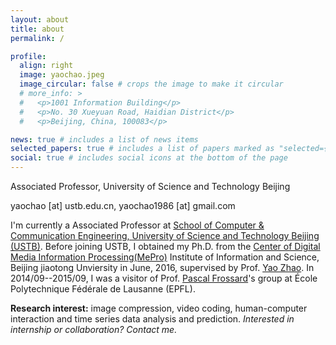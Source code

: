 ```yaml
---
layout: about
title: about
permalink: /

profile:
  align: right
  image: yaochao.jpeg
  image_circular: false # crops the image to make it circular
  # more_info: >
  #   <p>1001 Information Building</p>
  #   <p>No. 30 Xueyuan Road, Haidian District</p>
  #   <p>Beijing, China, 100083</p>

news: true # includes a list of news items
selected_papers: true # includes a list of papers marked as "selected={true}"
social: true # includes social icons at the bottom of the page
---
```

Associated Professor, University of Science and Technology Beijing

yaochao [at] ustb.edu.cn, yaochao1986 [at] gmail.com

I'm currently a Associated Professor at [School of Computer &amp; Communication Engineering, University of Science and Technology Beijing (USTB)](http://scce.ustb.edu.cn/). Before joining USTB, I obtained my Ph.D. from the [Center of Digital Media Information Processing(MePro)](http://mepro.bjtu.edu.cn/index.html) Institute of Information and Science, Beijing jiaotong Unviersity in June, 2016, supervised by Prof. [Yao Zhao](http://mepro.bjtu.edu.cn/zhaoyao/index.htm). In 2014/09--2015/09, I was a visitor of Prof. [Pascal Frossard](https://people.epfl.ch/pascal.frossard?lang=en)'s group at École Polytechnique Fédérale de Lausanne (EPFL).

**Research interest:** image compression, video coding, human-computer interaction and time series data analysis and prediction. *Interested in internship or collaboration? Contact me.*
